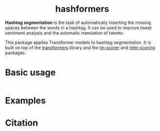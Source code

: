 <h1 align="center">
  <b>hashformers</b>
</h1>

**Hashtag segmentation** is the task of automatically inserting the missing spaces between the words in a hashtag. It can be used to improve tweet sentiment analysis and the automatic translation of tweets.

This package applies Transformer models to hashtag segmentation. It is built on top of the [transformers](https://github.com/huggingface/transformers) library and the [lm-scorer](https://github.com/simonepri/lm-scorer) and [mlm-scoring](https://github.com/awslabs/mlm-scoring) packages.

# Basic usage

```
```

# Examples



# Citation 
